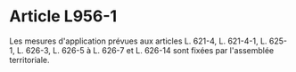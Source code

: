 # Article L956-1

Les mesures d'application prévues aux articles L. 621-4, L. 621-4-1,
L. 625-1, L. 626-3, L. 626-5 à L. 626-7 et L. 626-14 sont fixées par l'assemblée territoriale.
